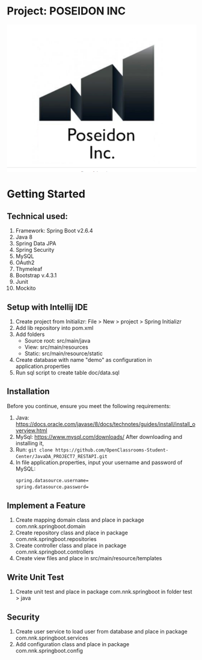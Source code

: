 # Project: POSEIDON INC
![img_1.png](img_1.png)
# Getting Started
## Technical used:

1. Framework: Spring Boot v2.6.4
2. Java 8
3. Spring Data JPA
4. Spring Security 
5. MySQL
6. OAuth2
7. Thymeleaf
8. Bootstrap v.4.3.1
9. Junit
10. Mockito

## Setup with Intellij IDE
1. Create project from Initializr: File > New > project > Spring Initializr
2. Add lib repository into pom.xml
3. Add folders
    - Source root: src/main/java
    - View: src/main/resources
    - Static: src/main/resource/static
4. Create database with name "demo" as configuration in application.properties
5. Run sql script to create table doc/data.sql

## Installation

Before you continue, ensure you meet the following requirements:

1. Java: https://docs.oracle.com/javase/8/docs/technotes/guides/install/install_overview.html
2. MySql: https://www.mysql.com/downloads/
After downloading and installing it, 
3. Run: ``` git clone https://github.com/OpenClassrooms-Student-Center/JavaDA_PROJECT7_RESTAPI.git ```
4. In file application.properties, input your username and password of MySQL: 
   ```sh
   spring.datasource.username= 
   spring.datasource.password= 
   ```
 
## Implement a Feature
1. Create mapping domain class and place in package com.nnk.springboot.domain
2. Create repository class and place in package com.nnk.springboot.repositories
3. Create controller class and place in package com.nnk.springboot.controllers
4. Create view files and place in src/main/resource/templates

## Write Unit Test
1. Create unit test and place in package com.nnk.springboot in folder test > java

## Security
1. Create user service to load user from  database and place in package com.nnk.springboot.services
2. Add configuration class and place in package com.nnk.springboot.config
